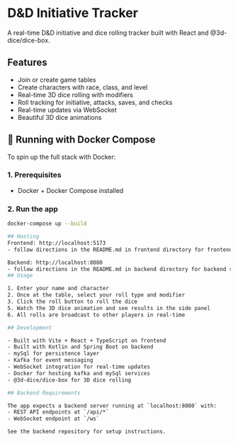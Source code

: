 # D&D Initiative Tracker

A real-time D&D initiative and dice rolling tracker built with React and @3d-dice/dice-box.

## Features

- Join or create game tables
- Create characters with race, class, and level
- Real-time 3D dice rolling with modifiers
- Roll tracking for initiative, attacks, saves, and checks
- Real-time updates via WebSocket
- Beautiful 3D dice animations

## 🐳 Running with Docker Compose

To spin up the full stack with Docker:

### 1. Prerequisites
- Docker + Docker Compose installed

### 2. Run the app
```bash
docker-compose up --build

## Hosting
Frontend: http://localhost:5173
- follow directions in the README.md in frontend directory for frontend setup and hosting

Backend: http://localhost:8080
- follow directions in the README.md in backend directory for backend setup and hosting
## Usage

1. Enter your name and character
2. Once at the table, select your roll type and modifier
3. Click the roll button to roll the dice
5. Watch the 3D dice animation and see results in the side panel
6. All rolls are broadcast to other players in real-time

## Development

- Built with Vite + React + TypeScript on frontend
- Built with Kotlin and Spring Boot on backend
- mySql for persistence layer
- Kafka for event messaging
- WebSocket integration for real-time updates
- Docker for hosting kafka and mySql services
- @3d-dice/dice-box for 3D dice rolling

## Backend Requirements

The app expects a backend server running at `localhost:8080` with:
- REST API endpoints at `/api/*`
- WebSocket endpoint at `/ws`

See the backend repository for setup instructions.
